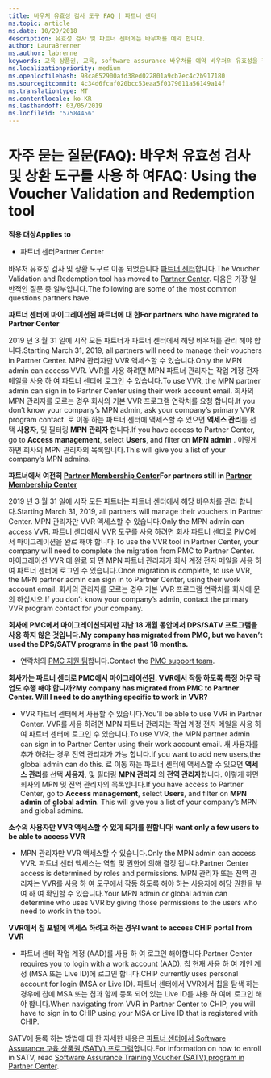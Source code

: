 ```yaml
---
title: 바우처 유효성 검사 도구 FAQ | 파트너 센터
ms.topic: article
ms.date: 10/29/2018
description: 유효성 검사 및 파트너 센터에는 바우처를 예약 합니다.
author: LauraBrenner
ms.author: labrenne
keywords: 교육 상품권, 교육, software assurance 바우처를 예약 바우처의 유효성을 검사합니다
ms.localizationpriority: medium
ms.openlocfilehash: 98ca652900afd38ed022801a9cb7ec4c2b917180
ms.sourcegitcommit: 4c34d6fcaf020bcc53eaa5f0379011a56149a14f
ms.translationtype: MT
ms.contentlocale: ko-KR
ms.lasthandoff: 03/05/2019
ms.locfileid: "57584456"
---
```

# <a name="faq-using-the-voucher-validation-and-redemption-tool"></a><span data-ttu-id="cc2a7-104">자주 묻는 질문(FAQ): 바우처 유효성 검사 및 상환 도구를 사용 하 여</span><span class="sxs-lookup"><span data-stu-id="cc2a7-104">FAQ: Using the Voucher Validation and Redemption tool</span></span> 

<span data-ttu-id="cc2a7-105">**적용 대상**</span><span class="sxs-lookup"><span data-stu-id="cc2a7-105">**Applies to**</span></span>

- <span data-ttu-id="cc2a7-106">파트너 센터</span><span class="sxs-lookup"><span data-stu-id="cc2a7-106">Partner Center</span></span>

<span data-ttu-id="cc2a7-107">바우처 유효성 검사 및 상환 도구로 이동 되었습니다 [파트너 센터](https://partner.microsoft.com/en-us/pcv/dashboard/overview)합니다.</span><span class="sxs-lookup"><span data-stu-id="cc2a7-107">The Voucher Validation and Redemption tool has moved to [Partner Center](https://partner.microsoft.com/en-us/pcv/dashboard/overview).</span></span> <span data-ttu-id="cc2a7-108">다음은 가장 일반적인 질문 중 일부입니다.</span><span class="sxs-lookup"><span data-stu-id="cc2a7-108">The following are some of the most common questions partners have.</span></span> 

<span data-ttu-id="cc2a7-109">**파트너 센터에 마이그레이션된 파트너에 대 한**</span><span class="sxs-lookup"><span data-stu-id="cc2a7-109">**For partners who have migrated to Partner Center**</span></span>

 <span data-ttu-id="cc2a7-110">2019 년 3 월 31 일에 시작 모든 파트너가 파트너 센터에서 해당 바우처를 관리 해야 합니다.</span><span class="sxs-lookup"><span data-stu-id="cc2a7-110">Starting March 31, 2019, all partners will need to manage their vouchers in Partner Center.</span></span> <span data-ttu-id="cc2a7-111">MPN 관리자만 VVR 액세스할 수 있습니다.</span><span class="sxs-lookup"><span data-stu-id="cc2a7-111">Only the MPN admin can access VVR.</span></span> <span data-ttu-id="cc2a7-112">VVR를 사용 하려면 MPN 파트너 관리자는 작업 계정 전자 메일을 사용 하 여 파트너 센터에 로그인 수 있습니다.</span><span class="sxs-lookup"><span data-stu-id="cc2a7-112">To use VVR, the MPN partner admin can sign in to Partner Center using their work account email.</span></span> <span data-ttu-id="cc2a7-113">회사의 MPN 관리자를 모르는 경우 회사의 기본 VVR 프로그램 연락처를 요청 합니다.</span><span class="sxs-lookup"><span data-stu-id="cc2a7-113">If you don’t know your company’s MPN admin, ask your company’s primary VVR program contact.</span></span>  <span data-ttu-id="cc2a7-114">로 이동 하는 파트너 센터에 액세스할 수 있으면 **액세스 관리**를 선택 **사용자**, 및 필터링 **MPN 관리자** 합니다.</span><span class="sxs-lookup"><span data-stu-id="cc2a7-114">If you have access to Partner Center, go to **Access management**, select **Users**, and filter on **MPN admin** .</span></span> <span data-ttu-id="cc2a7-115">이렇게 하면 회사의 MPN 관리자의 목록입니다.</span><span class="sxs-lookup"><span data-stu-id="cc2a7-115">This will give you a list of your company’s MPN admins.</span></span>  

<span data-ttu-id="cc2a7-116">**파트너에서 여전히 [Partner Membership Center](https://partner.microsoft.com/)**</span><span class="sxs-lookup"><span data-stu-id="cc2a7-116">**For partners still in [Partner Membership Center](https://partner.microsoft.com/)**</span></span>

<span data-ttu-id="cc2a7-117">2019 년 3 월 31 일에 시작 모든 파트너는 파트너 센터에서 해당 바우처를 관리 합니다.</span><span class="sxs-lookup"><span data-stu-id="cc2a7-117">Starting March 31, 2019, all partners will manage their vouchers in Partner Center.</span></span> <span data-ttu-id="cc2a7-118">MPN 관리자만 VVR 액세스할 수 있습니다.</span><span class="sxs-lookup"><span data-stu-id="cc2a7-118">Only the MPN admin can access VVR.</span></span> <span data-ttu-id="cc2a7-119">파트너 센터에서 VVR 도구를 사용 하려면 회사 파트너 센터로 PMC에서 마이그레이션을 완료 해야 합니다.</span><span class="sxs-lookup"><span data-stu-id="cc2a7-119">To use the VVR tool in Partner Center, your company will need to complete the migration from PMC to Partner Center.</span></span> <span data-ttu-id="cc2a7-120">마이그레이션 VVR 데 완료 되 면 MPN 파트너 관리자가 회사 계정 전자 메일을 사용 하 여 파트너 센터에 로그인 수 있습니다.</span><span class="sxs-lookup"><span data-stu-id="cc2a7-120">Once migration is complete, to use VVR, the MPN partner admin can sign in to Partner Center, using their work account email.</span></span> <span data-ttu-id="cc2a7-121">회사의 관리자를 모르는 경우 기본 VVR 프로그램 연락처를 회사에 문의 하십시오.</span><span class="sxs-lookup"><span data-stu-id="cc2a7-121">If you don’t know your company’s admin, contact the primary VVR program contact for your company.</span></span>  


<span data-ttu-id="cc2a7-122">**회사에 PMC에서 마이그레이션되지만 지난 18 개월 동안에서 DPS/SATV 프로그램을 사용 하지 않은 것입니다.**</span><span class="sxs-lookup"><span data-stu-id="cc2a7-122">**My company has migrated from PMC, but we haven’t used the DPS/SATV programs in the past 18 months.**</span></span>

- <span data-ttu-id="cc2a7-123">연락처의 [PMC 지원 팀](mailto:proghelp@microsoft.com)합니다.</span><span class="sxs-lookup"><span data-stu-id="cc2a7-123">Contact the [PMC support team](mailto:proghelp@microsoft.com).</span></span> 


<span data-ttu-id="cc2a7-124">**회사가는 파트너 센터로 PMC에서 마이그레이션된. VVR에서 작동 하도록 특정 아무 작업도 수행 해야 합니까?**</span><span class="sxs-lookup"><span data-stu-id="cc2a7-124">**My company has migrated from PMC to Partner Center. Will I need to do anything specific to work in VVR?**</span></span> 

- <span data-ttu-id="cc2a7-125">VVR 파트너 센터에서 사용할 수 있습니다.</span><span class="sxs-lookup"><span data-stu-id="cc2a7-125">You’ll be able to use VVR in Partner Center.</span></span>  <span data-ttu-id="cc2a7-126">VVR를 사용 하려면 MPN 파트너 관리자는 작업 계정 전자 메일을 사용 하 여 파트너 센터에 로그인 수 있습니다.</span><span class="sxs-lookup"><span data-stu-id="cc2a7-126">To use VVR, the MPN partner admin can sign in to Partner Center using their work account email.</span></span> <span data-ttu-id="cc2a7-127">새 사용자를 추가 하려는 경우 전역 관리자가 가능 합니다.</span><span class="sxs-lookup"><span data-stu-id="cc2a7-127">If you want to add new users,the global admin can do this.</span></span> <span data-ttu-id="cc2a7-128">로 이동 하는 파트너 센터에 액세스할 수 있으면 **액세스 관리**를 선택 **사용자**, 및 필터링 **MPN 관리자** 의 **전역 관리자**합니다. 이렇게 하면 회사의 MPN 및 전역 관리자의 목록입니다.</span><span class="sxs-lookup"><span data-stu-id="cc2a7-128">If you have access to Partner Center, go to **Access management**, select **Users**, and filter on **MPN admin** of **global admin**. This will give you a list of your company’s MPN and global admins.</span></span>  

<span data-ttu-id="cc2a7-129">**소수의 사용자만 VVR 액세스할 수 있게 되기를 원합니다**</span><span class="sxs-lookup"><span data-stu-id="cc2a7-129">**I want only a few users to be able to access VVR**</span></span>

- <span data-ttu-id="cc2a7-130">MPN 관리자만 VVR 액세스할 수 있습니다.</span><span class="sxs-lookup"><span data-stu-id="cc2a7-130">Only the MPN admin can access VVR.</span></span> <span data-ttu-id="cc2a7-131">파트너 센터 액세스는 역할 및 권한에 의해 결정 됩니다.</span><span class="sxs-lookup"><span data-stu-id="cc2a7-131">Partner Center access is determined by roles and permissions.</span></span> <span data-ttu-id="cc2a7-132">MPN 관리자 또는 전역 관리자는 VVR를 사용 하 여 도구에서 작동 하도록 해야 하는 사용자에 해당 권한을 부여 하 여 확인할 수 있습니다.</span><span class="sxs-lookup"><span data-stu-id="cc2a7-132">Your MPN admin or global admin can determine who uses VVR by giving those permissions to the users who need to work in the tool.</span></span>

<span data-ttu-id="cc2a7-133">**VVR에서 칩 포털에 액세스 하려고 하는 경우**</span><span class="sxs-lookup"><span data-stu-id="cc2a7-133">**I want to access CHIP portal from VVR**</span></span>

- <span data-ttu-id="cc2a7-134">파트너 센터 작업 계정 (AAD)를 사용 하 여 로그인 해야합니다.</span><span class="sxs-lookup"><span data-stu-id="cc2a7-134">Partner Center requires you to login with a work account (AAD).</span></span>  <span data-ttu-id="cc2a7-135">칩 현재 사용 하 여 개인 계정 (MSA 또는 Live ID)에 로그인 합니다.</span><span class="sxs-lookup"><span data-stu-id="cc2a7-135">CHIP currently uses personal account for login (MSA or Live ID).</span></span>  <span data-ttu-id="cc2a7-136">파트너 센터에서 VVR에서 칩을 탐색 하는 경우에 칩에 MSA 또는 칩과 함께 등록 되어 있는 Live ID를 사용 하 여에 로그인 해야 합니다.</span><span class="sxs-lookup"><span data-stu-id="cc2a7-136">When navigating from VVR in Partner Center to CHIP, you will have to sign in to CHIP using your MSA or Live ID that is registered with CHIP.</span></span>

<span data-ttu-id="cc2a7-137">SATV에 등록 하는 방법에 대 한 자세한 내용은 [파트너 센터에서 Software Assurance 교육 상품권 (SATV) 프로그램](software-assurance-satv.md)합니다.</span><span class="sxs-lookup"><span data-stu-id="cc2a7-137">For information on how to enroll in SATV, read [Software Assurance Training Voucher (SATV) program in Partner Center](software-assurance-satv.md).</span></span>
 <!--
For information on how to enroll in Software Assurance DPS programs, read [Software Assurance programs in Partner Center](software-assurance-dps.md).-->